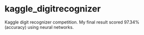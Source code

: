 # kaggle_digitrecognizer

Kaggle digit recognizer competition. My final result scored 97.34% (accuracy) using neural networks. 
